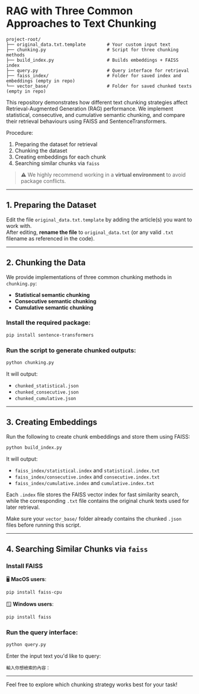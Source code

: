 # RAG with Three Common Approaches to Text Chunking

```
project-root/
├── original_data.txt.template        # Your custom input text
├── chunking.py                       # Script for three chunking methods
├── build_index.py                    # Builds embeddings + FAISS index
├── query.py                          # Query interface for retrieval
├── faiss_index/                      # Folder for saved index and embeddings (empty in repo)
└── vector_base/                      # Folder for saved chunked texts  (empty in repo)

```
This repository demonstrates how different text chunking strategies affect Retrieval-Augmented Generation (RAG) performance. We implement statistical, consecutive, and cumulative semantic chunking, and compare their retrieval behaviours using FAISS and SentenceTransformers.

Procedure:

1. Preparing the dataset for retrieval  
2. Chunking the dataset  
3. Creating embeddings for each chunk  
4. Searching similar chunks via `faiss`  

> ⚠️ We highly recommend working in a **virtual environment** to avoid package conflicts.

---

## 1. Preparing the Dataset

Edit the file `original_data.txt.template` by adding the article(s) you want to work with.  
After editing, **rename the file** to `original_data.txt` (or any valid `.txt` filename as referenced in the code).

---

## 2. Chunking the Data

We provide implementations of three common chunking methods in `chunking.py`:  

- **Statistical semantic chunking**  
- **Consecutive semantic chunking**  
- **Cumulative semantic chunking**  

### Install the required package:
```bash
pip install sentence-transformers
```

### Run the script to generate chunked outputs:
```bash
python chunking.py
```

It will output:  
- `chunked_statistical.json`  
- `chunked_consecutive.json`  
- `chunked_cumulative.json`

---

## 3. Creating Embeddings

Run the following to create chunk embeddings and store them using FAISS:

```bash
python build_index.py
```

It will output:

- `faiss_index/statistical.index` and `statistical.index.txt`
- `faiss_index/consecutive.index` and `consecutive.index.txt`
- `faiss_index/cumulative.index` and `cumulative.index.txt`

Each `.index` file stores the FAISS vector index for fast similarity search, while the corresponding `.txt` file contains the original chunk texts used for later retrieval.

Make sure your `vector_base/` folder already contains the chunked `.json` files before running this script.


---

## 4. Searching Similar Chunks via `faiss`

### Install FAISS

🖥️ **MacOS users**:
```bash
pip install faiss-cpu 
```

🪟 **Windows users**:
```bash
pip install faiss
```

### Run the query interface:
```bash
python query.py
```

Enter the input text you'd like to query:
```
輸入你想檢索的內容：
```

---


Feel free to explore which chunking strategy works best for your task!

